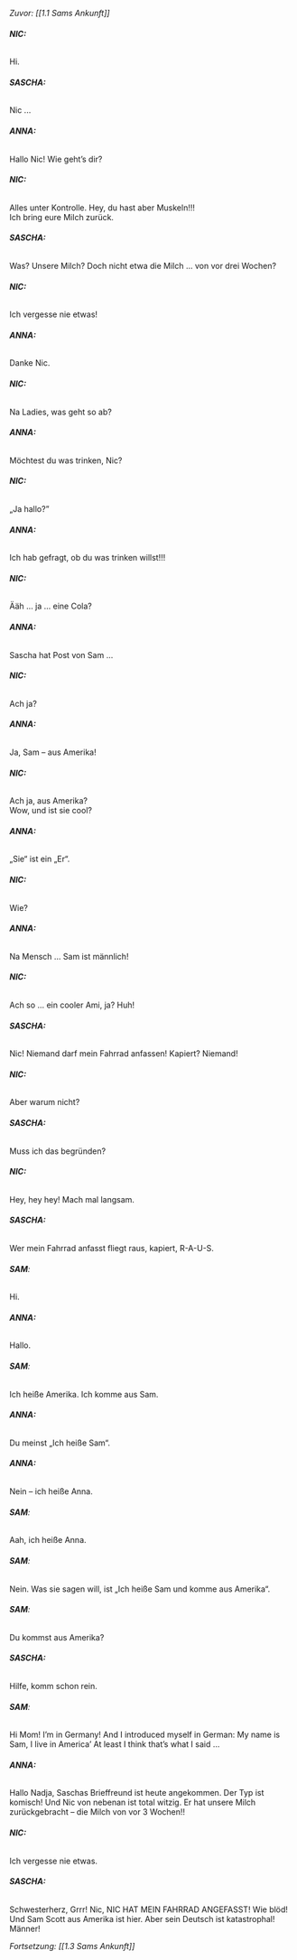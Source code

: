 *Zuvor:  [[1.1 Sams Ankunft]]*
###### **NIC:**
Hi.

###### **SASCHA:** 
Nic ...

###### **ANNA:**
Hallo Nic! Wie geht’s dir?

###### **NIC:**
Alles unter Kontrolle. Hey, du hast aber Muskeln!!!  
Ich bring eure Milch zurück.

###### **SASCHA:** 
Was? Unsere Milch? Doch nicht etwa die Milch ... von vor drei Wochen?

###### **NIC:**
Ich vergesse nie etwas!

###### **ANNA:**
Danke Nic.

###### **NIC:**
Na Ladies, was geht so ab?

###### **ANNA:**
Möchtest du was trinken, Nic?

###### **NIC:**
„Ja hallo?”

###### **ANNA:**
Ich hab gefragt, ob du was trinken willst!!!

###### **NIC:**
Ääh … ja … eine Cola?

###### **ANNA:**
Sascha hat Post von Sam …

###### **NIC:**
Ach ja?

###### **ANNA:**
Ja, Sam – aus Amerika!

###### **NIC:**
Ach ja, aus Amerika?  
Wow, und ist sie cool?

###### **ANNA:**
„Sie“ ist ein „Er“.

###### **NIC:**
Wie?

###### **ANNA:**
Na Mensch … Sam ist männlich!

###### **NIC:**
Ach so … ein cooler Ami, ja? Huh!


###### **SASCHA:**
Nic! Niemand darf mein Fahrrad anfassen! Kapiert?
Niemand!

###### **NIC:**
Aber warum nicht?

###### **SASCHA:**
Muss ich das begründen?

###### **NIC:**
Hey, hey hey! Mach mal langsam.

###### **SASCHA:**
Wer mein Fahrrad anfasst fliegt raus, kapiert, R-A-U-S.

###### **SAM**:
Hi.

###### **ANNA:**
Hallo.

###### **SAM**:
Ich heiße Amerika. Ich komme aus Sam.

###### **ANNA:**
Du meinst „Ich heiße Sam“.

###### **ANNA:**
Nein – ich heiße Anna.

###### **SAM**:
Aah, ich heiße Anna.

###### **SAM**:
Nein. Was sie sagen will, ist „Ich heiße Sam und komme aus Amerika“.

###### **SAM**:
Du kommst aus Amerika?

###### **SASCHA:**
Hilfe, komm schon rein.

###### **SAM**:
Hi Mom! I’m in Germany! And I introduced myself in German: My name is Sam, I live in America’ At least I think that’s what I said …

###### **ANNA:**
Hallo Nadja,
Saschas Brieffreund ist heute angekommen. Der Typ ist komisch!
Und Nic von nebenan ist total witzig. Er hat unsere Milch zurückgebracht – die Milch von vor 3 Wochen!!

###### **NIC:**
Ich vergesse nie etwas.

###### **SASCHA:**
Schwesterherz,
Grrr! Nic, NIC HAT MEIN FAHRRAD ANGEFASST! Wie blöd! Und Sam Scott aus Amerika ist hier. Aber sein Deutsch ist katastrophal! Männer!

*Fortsetzung: [[1.3 Sams Ankunft]]*
